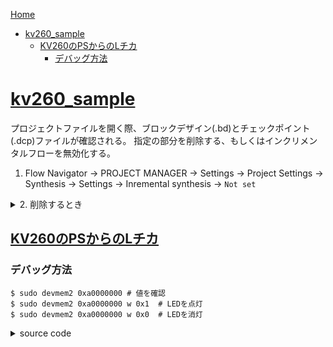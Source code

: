 [Home](./README.md)

- [kv260\_sample](#kv260_sample)
  - [KV260のPSからのLチカ](#kv260のpsからのlチカ)
    - [デバッグ方法](#デバッグ方法)

# [kv260_sample](https://github.com/hiranoko/jelly/tree/master/projects/kv260/kv260_sample)

プロジェクトファイルを開く際、ブロックデザイン(.bd)とチェックポイント(.dcp)ファイルが確認される。
指定の部分を削除する、もしくはインクリメンタルフローを無効化する。

1. Flow Navigator -> PROJECT MANAGER -> Settings -> Project Settings
-> Synthesis -> Settings -> Inremental synthesis -> `Not set`

<details>

<summary>2. 削除するとき</summary>

```diff
- <File Path="$PSRCDIR/sources_1/bd/design_1/design_1.bd">
-        <FileInfo>
-          <Attr Name="UsedIn" Val="synthesis"/>
-          <Attr Name="UsedIn" Val="implementation"/>
-          <Attr Name="UsedIn" Val="simulation"/>
-        </FileInfo>
-        <CompFileExtendedInfo CompFileName="design_1.bd" FileRelPathName="ip/design_1_zynq_ultra_ps_e_0_0_1/design_1_zynq_ultra_ps_e_0_0.xci">
-          <Proxy FileSetName="design_1_zynq_ultra_ps_e_0_0"/>
-        </CompFileExtendedInfo>
-      </File>    
+
```

```diff
-      <File Path="$PPRDIR/project_1/project_1.srcs/utils_1/imports/synth_1/kv260_sample.dcp">
-        <FileInfo>
-          <Attr Name="UsedIn" Val="synthesis"/>
-          <Attr Name="UsedIn" Val="implementation"/>
-          <Attr Name="UsedInSteps" Val="synth_1"/>
-          <Attr Name="AutoDcp" Val="1"/>
-        </FileInfo>
-      </File>
+
```

AutoIncrementalCheckpointが有効になっている部分は、AutoIncrementalDirが異なるとエラーになる。
`AutoIncrementalDir`がある項目は一通り、空白に変えておく。

```diff
-     AutoIncrementalCheckpoint="true" IncrementalCheckpoint="$PPRDIR/project_1/project_1.srcs/utils_1/imports/synth_1/kv260_sample.dcp"
+     AutoIncrementalCheckpoint="true" IncrementalCheckpoint=""
```

</details>

## [KV260のPSからのLチカ](https://zenn.dev/ryuz88/articles/kv260_led_blinking_ps)

### デバッグ方法

```
$ sudo devmem2 0xa0000000 # 値を確認
$ sudo devmem2 0xa0000000 w 0x1  # LEDを点灯
$ sudo devmem2 0xa0000000 w 0x0  # LEDを消灯
```

<details>

<summary>source code</summary>

```cpp
#include <iostream>
#include <iomanip> // std::hex, std::dec
#include <sys/mman.h>
#include <sys/types.h>
#include <sys/stat.h>
#include <fcntl.h>
#include <unistd.h>

int main()
{
    // デバイスオープン
    auto fd = open("/dev/mem", O_RDWR | O_SYNC);
    if (fd < 0) {
        std::cerr << "Error: open /dev/mem failed" << std::endl;
        return 1;
    }

    size_t map_size = 0x10000;
    off_t target_addr = 0xa0000000;

    // メモリをマップ
    void* iomap = mmap(0, map_size, PROT_READ | PROT_WRITE, MAP_SHARED, fd, target_addr);
    if (iomap == MAP_FAILED) {
        std::cerr << "Error: mmap failed" << std::endl;
        close(fd);
        return 1;
    }

    volatile unsigned char* reg = static_cast<volatile unsigned char*>(iomap);

    // LEDの状態とアドレスをデバッグ表示
    for (int i = 0; i < 10; ++i) {
        // 現在の値を表示
        std::cout << "Address: 0x" << std::hex << target_addr
                  << ", Current Value: 0x" << static_cast<int>(*reg) << std::endl;

        // 値をトグルして書き込み
        *reg ^= 1;

        // 書き込み後の値を表示
        std::cout << "Address: 0x" << std::hex << target_addr
                  << ", New Value: 0x" << static_cast<int>(*reg) << std::endl;

        usleep(500000);
    }

    // マップ解除とクローズ
    munmap(iomap, map_size);
    close(fd);

    return 0;
}
```

</details>